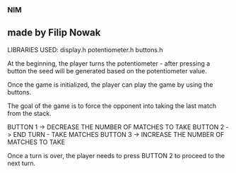 ### NIM
## made by Filip Nowak

LIBRARIES USED:
display.h
potentiometer.h
buttons.h

At the beginning, the player turns the potentiometer - after pressing a button the seed will be generated based on the potentiometer value.

Once the game is initialized, the player can play the game by using the buttons.

The goal of the game is to force the opponent into taking the last match from the stack.

BUTTON 1 -> DECREASE THE NUMBER OF MATCHES TO TAKE
BUTTON 2 -> END TURN - TAKE MATCHES
BUTTON 3 -> INCREASE THE NUMBER OF MATCHES TO TAKE

Once a turn is over, the player needs to press BUTTON 2 to proceed to the next turn.